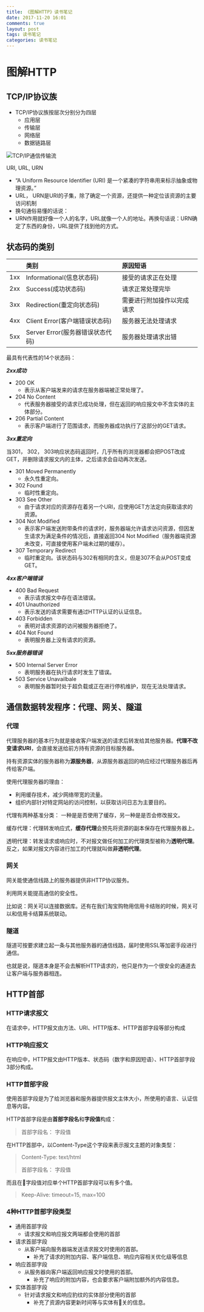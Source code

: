 ```yaml
---
title: 《图解HTTP》读书笔记
date: 2017-11-20 16:01
comments: true
layout: post
tags: 读书笔记
categories: 读书笔记
---
```

# 图解HTTP

## TCP/IP协议族

* TCP/IP协议族按层次分别分为四层
  * 应用层
  * 传输层
  * 网络层
  * 数据链路层

<!--more-->

![TCP/IP通信传输流](http://ozar6ogjb.bkt.clouddn.com/TCPIP%E5%88%86%E5%B1%82.png)

URI, URL, URN

* “A Uniform Resource Identifier (URI) 是一个紧凑的字符串用来标示抽象或物理资源。”
* URL， URN是URI的子集，除了确定一个资源，还提供一种定位该资源的主要访问机制
* 换句通俗易懂的话说：
* URN作用就好像一个人的名字，URL就像一个人的地址。再换句话说：URN确定了东西的身份，URL提供了找到他的方式。

## 状态码的类别

|     | 类别 | 原因短语 |
| :-- | :-- | :-- |
| 1xx | Informational(信息状态码) | 接受的请求正在处理 |
| 2xx | Success(成功状态码) | 请求正常处理完毕 |
| 3xx | Redirection(重定向状态码) | 需要进行附加操作以完成请求 |
| 4xx | Client Error(客户端错误状态码) | 服务器无法处理请求 |
| 5xx | Server Error(服务器错误状态代码) | 服务器处理请求出错 |

最具有代表性的14个状态码：

_**2xx成功**_

* 200 OK
  * 表示从客户端发来的请求在服务器端被正常处理了。
* 204 No Content
  * 代表服务器接受的请求已成功处理，但在返回的响应报文中不含实体的主体部分。
* 206 Partial Content
  * 表示客户端进行了范围请求，而服务器成功执行了这部分的GET请求。

_**3xx重定向**_

当301， 302， 303响应状态码返回时，几乎所有的浏览器都会把POST改成GET，并删除请求报文内的主体，之后请求会自动再次发送。

* 301 Moved Permanently
  * 永久性重定向。
* 302 Found
  * 临时性重定向。
* 303 See Other
  * 由于请求对应的资源存在着另一个URI，应使用GET方法定向获取请求的资源。
* 304 Not Modified
  * 表示客户端发送附带条件的请求时，服务器端允许请求访问资源，但因发生请求为满足条件的情况后，直接返回304 Not Modified（服务器端资源未改变，可直接使用客户端未过期的缓存）。
* 307 Temporary Redirect
  * 临时重定向。该状态码与302有相同的含义，但是307不会从POST变成GET。

_**4xx客户端错误**_

* 400 Bad Request
  * 表示请求报文中存在语法错误。
* 401 Unauthorized
  * 表示发送的请求需要有通过HTTP认证的认证信息。
* 403 Forbidden
  * 表明对请求资源的访问被服务器拒绝了。
* 404 Not Found
  * 表明服务器上没有请求的资源。

_**5xx服务器错误**_

* 500 Internal Server Error
  * 表明服务器在执行请求时发生了错误。
* 503 Service Unavailbale
  * 表明服务器暂时处于超负载或正在进行停机维护，现在无法处理请求。

## 通信数据转发程序：代理、网关、隧道

### 代理

代理服务器的基本行为就是接收客户端发送的请求后转发给其他服务器。**代理不改变请求URI**，会直接发送给前方持有资源的目标服务器。

持有资源实体的服务器称为**源服务器**，从源服务器返回的响应经过代理服务器后再传给客户端。

使用代理服务器的理由：

* 利用缓存技术，减少网络带宽的流量。
* 组织内部针对特定网站的访问控制，以获取访问日志为主要目的。

代理有两种基准分类： 一种是是否使用了缓存，另一种是是否会修改报文。

缓存代理：代理转发响应式，**缓存代理**会预先将资源的副本保存在代理服务器上。

透明代理：转发请求或响应时，不对报文做任何加工的代理类型被称为**透明代理**。反之，如果对报文内容进行加工的代理就叫做**非透明代理**。

### 网关

网关能使通信线路上的服务器提供非HTTP协议服务。

利用网关能提高通信的安全性。

比如说：网关可以连接数据库。还有在我们淘宝购物用信用卡结账的时候，网关可以和信用卡结算系统联动。

### 隧道

隧道可按要求建立起一条与其他服务器的通信线路，届时使用SSL等加密手段进行通信。

也就是说，隧道本身是不会去解析HTTP请求的，他只是作为一个很安全的通道去让客户端与服务器相连。

## HTTP首部

### HTTP请求报文

在请求中，HTTP报文由方法、URI、HTTP版本、HTTP首部字段等部分构成

### HTTP响应报文

在响应中，HTTP报文由HTTP版本、状态码（数字和原因短语）、HTTP首部字段 3部分构成。

### HTTP首部字段

使用首部字段是为了给浏览器和服务器提供报文主体大小，所使用的语言、认证信息等内容。

HTTP首部字段是由**首部字段名**和**字段值**构成：

> 首部字段名： 字段值

在HTTP首部中，以Content-Type这个字段来表示报文主题的对象类型：
> Content-Type: text/html
>
> 首部字段名：     字段值

而且在字段值对应单个HTTP首部字段可以有多个值。

> Keep-Alive: timeout=15, max=100

### 4种HTTP首部字段类型

* 通用首部字段
  * 请求报文和响应报文两端都会使用的首部
* 请求首部字段
  * 从客户端向服务器端发送请求报文时使用的首部。
    * 补充了请求的附加内容、客户端信息、响应内容相关优化级等信息
* 响应首部字段
  * 从服务器向客户端返回响应报文时使用的首部。
    * 补充了响应的附加内容，也会要求客户端附加额外的内容信息。
* 实体首部字段
  * 针对请求报文和响应豹纹的实体部分使用的首部
    * 补充了资源内容更新时间等与实体有关的信息。
